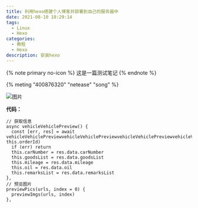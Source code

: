 ```yaml
---
title: 利用hexo搭建个人博客并部署到自己的服务器中
date: 2021-08-10 18:29:14
tags: 
  - Linux
  - Hexo
categories:
  - 教程
  - Hexo
description: 安装hexo
---
```


<!-- 标签外挂 start -->
{% note primary  no-icon %}
这是一篇测试笔记
{% endnote %}

{% meting "400876320" "netease" "song" %}
<!-- 标签外挂 end -->

![图片](/images/avatar.jpg)


**代码：**
```
// 获取信息
async vehicleVehiclePreview() {
  const [err, res] = await vehicleVehiclePreviewvehicleVehiclePreviewvehicleVehiclePreviewvehicleVehiclePreviewvehicleVehiclePreview(this.vehicleId, this.orderId)
  if (err) return
  this.carNumber = res.data.carNumber
  this.goodsList = res.data.goodsList
  this.mileage = res.data.mileage
  this.oil = res.data.oil
  this.remarksList = res.data.remarksList
},
// 预览图片
previewPics(urls, index = 0) {
  previewImgs(urls, index)
},
```

